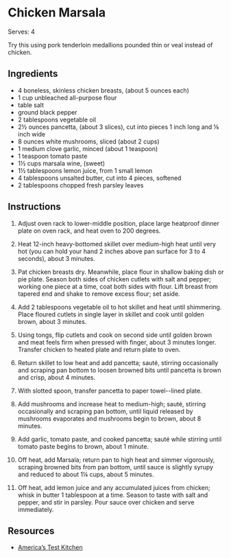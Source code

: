 # Chicken Marsala

Serves: 4

Try this using pork tenderloin medallions pounded thin or veal instead of chicken.

## Ingredients

* 4 boneless, skinless chicken breasts, (about 5 ounces each)
* 1 cup unbleached all-purpose flour
* table salt
* ground black pepper
* 2 tablespoons vegetable oil
* 2½ ounces pancetta, (about 3 slices), cut into pieces 1 inch long and ⅛ inch wide
* 8 ounces white mushrooms, sliced (about 2 cups)
* 1 medium clove garlic, minced (about 1 teaspoon)
* 1 teaspoon tomato paste
* 1½ cups marsala wine, (sweet)
* 1½ tablespoons lemon juice, from 1 small lemon
* 4 tablespoons unsalted butter, cut into 4 pieces, softened
* 2 tablespoons chopped fresh parsley leaves

## Instructions

1. Adjust oven rack to lower-middle position, place large heatproof dinner plate on oven rack, and heat oven to 200 degrees.

2. Heat 12-inch heavy-bottomed skillet over medium-high heat until very hot (you can hold your hand 2 inches above pan surface for 3 to 4 seconds), about 3 minutes.

3. Pat chicken breasts dry. Meanwhile, place flour in shallow baking dish or pie plate. Season both sides of chicken cutlets with salt and pepper; working one piece at a time, coat both sides with flour. Lift breast from tapered end and shake to remove excess flour; set aside.

4. Add 2 tablespoons vegetable oil to hot skillet and heat until shimmering. Place floured cutlets in single layer in skillet and cook until golden brown, about 3 minutes.

5. Using tongs, flip cutlets and cook on second side until golden brown and meat feels firm when pressed with finger, about 3 minutes longer. Transfer chicken to heated plate and return plate to oven.

6. Return skillet to low heat and add pancetta; sauté, stirring occasionally and scraping pan bottom to loosen browned bits until pancetta is brown and crisp, about 4 minutes.

7. With slotted spoon, transfer pancetta to paper towel--lined plate.

8. Add mushrooms and increase heat to medium-high; sauté, stirring occasionally and scraping pan bottom, until liquid released by mushrooms evaporates and mushrooms begin to brown, about 8 minutes.

9. Add garlic, tomato paste, and cooked pancetta; sauté while stirring until tomato paste begins to brown, about 1 minute.

10. Off heat, add Marsala; return pan to high heat and simmer vigorously, scraping browned bits from pan bottom, until sauce is slightly syrupy and reduced to about 1¼ cups, about 5 minutes.

11. Off heat, add lemon juice and any accumulated juices from chicken; whisk in butter 1 tablespoon at a time. Season to taste with salt and pepper, and stir in parsley. Pour sauce over chicken and serve immediately.

## Resources

* [America’s Test Kitchen](https://www.americastestkitchen.com/recipes/565-chicken-marsala)
